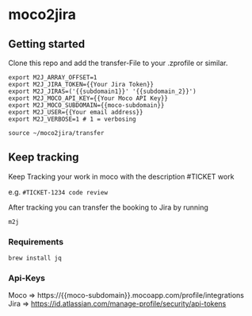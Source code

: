 # moco2jira

## Getting started

Clone this repo and add the transfer-File to your .zprofile or similar.

```
export M2J_ARRAY_OFFSET=1
export M2J_JIRA_TOKEN={{Your Jira Token}}
export M2J_JIRAS=('{{subdomain1}}' '{{subdomain_2}}')
export M2J_MOCO_API_KEY={{Your Moco API Key}}
export M2J_MOCO_SUBDOMAIN={{moco-subdomain}}
export M2J_USER={{Your email address}}
export M2J_VERBOSE=1 # 1 = verbosing

source ~/moco2jira/transfer
```

## Keep tracking

Keep Tracking your work in moco with the description
#TICKET work

e.g. `#TICKET-1234 code review`

After tracking you can transfer the booking to Jira by running
```
m2j
```

### Requirements
```
brew install jq
```
### Api-Keys

Moco => https://{{moco-subdomain}}.mocoapp.com/profile/integrations
Jira => https://id.atlassian.com/manage-profile/security/api-tokens
